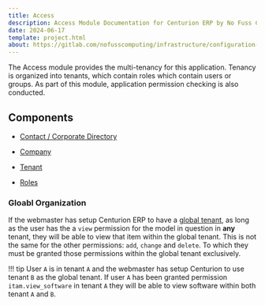 ```yaml
---
title: Access
description: Access Module Documentation for Centurion ERP by No Fuss Computing
date: 2024-06-17
template: project.html
about: https://gitlab.com/nofusscomputing/infrastructure/configuration-management/centurion_erp
---
```


The Access module provides the multi-tenancy for this application. Tenancy is organized into tenants, which contain roles which contain users or groups. As part of this module, application permission checking is also conducted.


## Components

- [Contact / Corporate Directory](./contact.md)

- [Company](./company.md)

- [Tenant](./tenant.md)

- [Roles](./role.md)


### Gloabl Organization

If the webmaster has setup Centurion ERP to have a [global tenant](../settings/app_settings.md#global-tenant), as long as the user has the a `view` permission for the model in question in **any** tenant, they will be able to view that item within the global tenant. This is not the same for the other permissions: `add`, `change` and `delete`. To which they must be granted those permissions within the global tenant exclusively.

!!! tip
    User `A` is in tenant `A` and the webmaster has setup Centurion to use tenant `B` as the global tenant. If user `A` has been granted permission `itam.view_software` in tenant `A` they will be able to view software within both tenant `A` and `B`.
